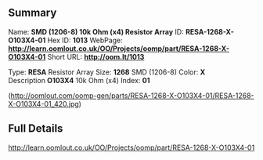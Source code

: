 

 ## Summary
Name: __SMD (1206-8) 10k Ohm (x4) Resistor Array__
ID: __RESA-1268-X-O103X4-01__
Hex ID: __1013__
WebPage: __http://learn.oomlout.co.uk/OO/Projects/oomp/part/RESA-1268-X-O103X4-01__
Short URL: __http://oom.lt/1013__

Type: __RESA__ Resistor Array 
Size: __1268__ SMD (1206-8) 
Color: __X__  
Description __O103X4__ 10k Ohm (x4) 
Index: __01__


(http://oomlout.com/oomp-gen/parts/RESA-1268-X-O103X4-01/RESA-1268-X-O103X4-01_420.jpg)


 ## Full Details
 http://learn.oomlout.co.uk/OO/Projects/oomp/part/RESA-1268-X-O103X4-01














